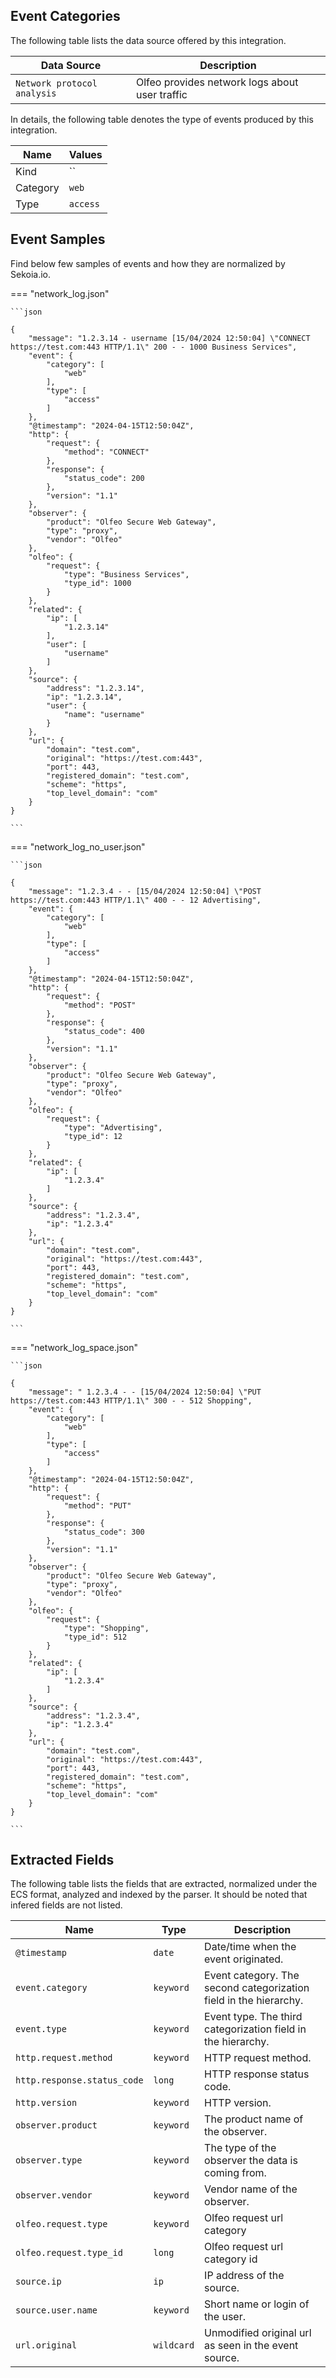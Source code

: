 
## Event Categories


The following table lists the data source offered by this integration.

| Data Source | Description                          |
| ----------- | ------------------------------------ |
| `Network protocol analysis` | Olfeo provides network logs about user traffic |





In details, the following table denotes the type of events produced by this integration.

| Name | Values |
| ---- | ------ |
| Kind | `` |
| Category | `web` |
| Type | `access` |




## Event Samples

Find below few samples of events and how they are normalized by Sekoia.io.


=== "network_log.json"

    ```json
	
    {
        "message": "1.2.3.14 - username [15/04/2024 12:50:04] \"CONNECT https://test.com:443 HTTP/1.1\" 200 - - 1000 Business Services",
        "event": {
            "category": [
                "web"
            ],
            "type": [
                "access"
            ]
        },
        "@timestamp": "2024-04-15T12:50:04Z",
        "http": {
            "request": {
                "method": "CONNECT"
            },
            "response": {
                "status_code": 200
            },
            "version": "1.1"
        },
        "observer": {
            "product": "Olfeo Secure Web Gateway",
            "type": "proxy",
            "vendor": "Olfeo"
        },
        "olfeo": {
            "request": {
                "type": "Business Services",
                "type_id": 1000
            }
        },
        "related": {
            "ip": [
                "1.2.3.14"
            ],
            "user": [
                "username"
            ]
        },
        "source": {
            "address": "1.2.3.14",
            "ip": "1.2.3.14",
            "user": {
                "name": "username"
            }
        },
        "url": {
            "domain": "test.com",
            "original": "https://test.com:443",
            "port": 443,
            "registered_domain": "test.com",
            "scheme": "https",
            "top_level_domain": "com"
        }
    }
    	
	```


=== "network_log_no_user.json"

    ```json
	
    {
        "message": "1.2.3.4 - - [15/04/2024 12:50:04] \"POST https://test.com:443 HTTP/1.1\" 400 - - 12 Advertising",
        "event": {
            "category": [
                "web"
            ],
            "type": [
                "access"
            ]
        },
        "@timestamp": "2024-04-15T12:50:04Z",
        "http": {
            "request": {
                "method": "POST"
            },
            "response": {
                "status_code": 400
            },
            "version": "1.1"
        },
        "observer": {
            "product": "Olfeo Secure Web Gateway",
            "type": "proxy",
            "vendor": "Olfeo"
        },
        "olfeo": {
            "request": {
                "type": "Advertising",
                "type_id": 12
            }
        },
        "related": {
            "ip": [
                "1.2.3.4"
            ]
        },
        "source": {
            "address": "1.2.3.4",
            "ip": "1.2.3.4"
        },
        "url": {
            "domain": "test.com",
            "original": "https://test.com:443",
            "port": 443,
            "registered_domain": "test.com",
            "scheme": "https",
            "top_level_domain": "com"
        }
    }
    	
	```


=== "network_log_space.json"

    ```json
	
    {
        "message": " 1.2.3.4 - - [15/04/2024 12:50:04] \"PUT https://test.com:443 HTTP/1.1\" 300 - - 512 Shopping",
        "event": {
            "category": [
                "web"
            ],
            "type": [
                "access"
            ]
        },
        "@timestamp": "2024-04-15T12:50:04Z",
        "http": {
            "request": {
                "method": "PUT"
            },
            "response": {
                "status_code": 300
            },
            "version": "1.1"
        },
        "observer": {
            "product": "Olfeo Secure Web Gateway",
            "type": "proxy",
            "vendor": "Olfeo"
        },
        "olfeo": {
            "request": {
                "type": "Shopping",
                "type_id": 512
            }
        },
        "related": {
            "ip": [
                "1.2.3.4"
            ]
        },
        "source": {
            "address": "1.2.3.4",
            "ip": "1.2.3.4"
        },
        "url": {
            "domain": "test.com",
            "original": "https://test.com:443",
            "port": 443,
            "registered_domain": "test.com",
            "scheme": "https",
            "top_level_domain": "com"
        }
    }
    	
	```





## Extracted Fields

The following table lists the fields that are extracted, normalized under the ECS format, analyzed and indexed by the parser. It should be noted that infered fields are not listed.

| Name | Type | Description                |
| ---- | ---- | ---------------------------|
|`@timestamp` | `date` | Date/time when the event originated. |
|`event.category` | `keyword` | Event category. The second categorization field in the hierarchy. |
|`event.type` | `keyword` | Event type. The third categorization field in the hierarchy. |
|`http.request.method` | `keyword` | HTTP request method. |
|`http.response.status_code` | `long` | HTTP response status code. |
|`http.version` | `keyword` | HTTP version. |
|`observer.product` | `keyword` | The product name of the observer. |
|`observer.type` | `keyword` | The type of the observer the data is coming from. |
|`observer.vendor` | `keyword` | Vendor name of the observer. |
|`olfeo.request.type` | `keyword` | Olfeo request url category |
|`olfeo.request.type_id` | `long` | Olfeo request url category id |
|`source.ip` | `ip` | IP address of the source. |
|`source.user.name` | `keyword` | Short name or login of the user. |
|`url.original` | `wildcard` | Unmodified original url as seen in the event source. |

